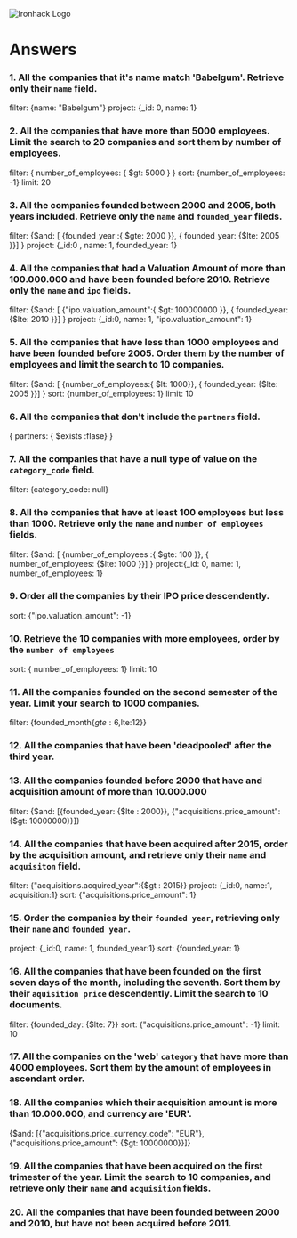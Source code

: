 ![Ironhack Logo](https://i.imgur.com/1QgrNNw.png)

# Answers

### 1. All the companies that it's name match 'Babelgum'. Retrieve only their `name` field.
 
 filter: {name: "Babelgum"}
 project: {_id: 0, name: 1}

### 2. All the companies that have more than 5000 employees. Limit the search to 20 companies and sort them by **number of employees**.

filter: { number_of_employees: { $gt: 5000 } }
sort: {number_of_employees: -1}
limit: 20

### 3. All the companies founded between 2000 and 2005, both years included. Retrieve only the `name` and `founded_year` fileds.

filter: {$and: [ {founded_year :{ $gte: 2000 }}, { founded_year: {$lte: 2005 }}] }
project: {_id:0 , name: 1, founded_year: 1}

### 4. All the companies that had a Valuation Amount of more than 100.000.000 and have been founded before 2010. Retrieve only the `name` and `ipo` fields.

filter: {$and: [ {"ipo.valuation_amount":{ $gt: 100000000 }}, { founded_year: {$lte: 2010 }}] } 
project: {_id:0, name: 1, "ipo.valuation_amount": 1}

### 5. All the companies that have less than 1000 employees and have been founded before 2005. Order them by the number of employees and limit the search to 10 companies.

filter: {$and: [ {number_of_employees:{ $lt: 1000}}, { founded_year: {$lte: 2005 }}] } 
sort: {number_of_employees: 1}
limit: 10

### 6. All the companies that don't include the `partners` field.

{ partners: { $exists :flase} }

### 7. All the companies that have a null type of value on the `category_code` field.

filter: {category_code: null}

### 8. All the companies that have at least 100 employees but less than 1000. Retrieve only the `name` and `number of employees` fields.

filter: {$and: [ {number_of_employees :{ $gte: 100 }}, { number_of_employees: {$lte: 1000 }}] }
project:{_id: 0, name: 1, number_of_employees: 1}  

### 9. Order all the companies by their IPO price descendently.

sort: {"ipo.valuation_amount": -1}

### 10. Retrieve the 10 companies with more employees, order by the `number of employees`
 sort: { number_of_employees: 1}
 limit: 10

### 11. All the companies founded on the second semester of the year. Limit your search to 1000 companies.
filter: {founded_month{$gte:6,$lte:12}}

### 12. All the companies that have been 'deadpooled' after the third year.

<!-- Your Code Goes Here/ acting stupid-->

### 13. All the companies founded before 2000 that have and acquisition amount of more than 10.000.000

filter: {$and: [{founded_year: {$lte : 2000}}, {"acquisitions.price_amount": {$gt: 10000000}}]}

### 14. All the companies that have been acquired after 2015, order by the acquisition amount, and retrieve only their `name` and `acquisiton` field.
filter: {"acquisitions.acquired_year":{$gt : 2015}} 
project: {_id:0, name:1, acquisition:1}
sort: {"acquisitions.price_amount": 1}

### 15. Order the companies by their `founded year`, retrieving only their `name` and `founded year`.
project: {_id:0, name: 1, founded_year:1}
sort: {founded_year: 1}

### 16. All the companies that have been founded on the first seven days of the month, including the seventh. Sort them by their `aquisition price` descendently. Limit the search to 10 documents.

filter: {founded_day: {$lte: 7}}
sort: {"acquisitions.price_amount": -1}
limit: 10

### 17. All the companies on the 'web' `category` that have more than 4000 employees. Sort them by the amount of employees in ascendant order.

<!-- Your Code Goes Here -->

### 18. All the companies which their acquisition amount is more than 10.000.000, and currency are 'EUR'.

{$and: [{"acquisitions.price_currency_code": "EUR"}, {"acquisitions.price_amount": {$gt: 10000000}}]}

### 19. All the companies that have been acquired on the first trimester of the year. Limit the search to 10 companies, and retrieve only their `name` and `acquisition` fields.

<!-- Your Code Goes Here -->

### 20. All the companies that have been founded between 2000 and 2010, but have not been acquired before 2011.

<!-- Your Code Goes Here -->
